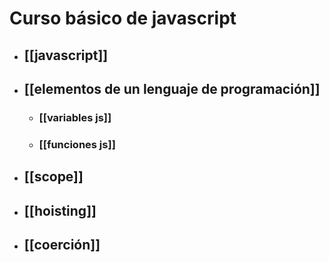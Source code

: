 # Curso básico de javascript

* ## [[javascript]]
* ## [[elementos de un lenguaje de programación]]
	* ### [[variables js]]
	* ### [[funciones js]]
* ## [[scope]]
* ## [[hoisting]]
* ## [[coerción]]